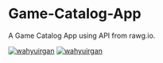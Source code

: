# Game-Catalog-App
A Game Catalog App using API from rawg.io.

[![wahyuirgan](https://circleci.com/gh/wahyuirgan/Game-Catalog-App.svg?style=svg)](https://circleci.com/gh/wahyuirgan/Game-Catalog-App)
[![wahyuirgan](https://img.shields.io/circleci/build/github/wahyuirgan/Game-Catalog-App/master?label=circleci?style=shield)](https://circleci.com/gh/wahyuirgan/Game-Catalog-App)
